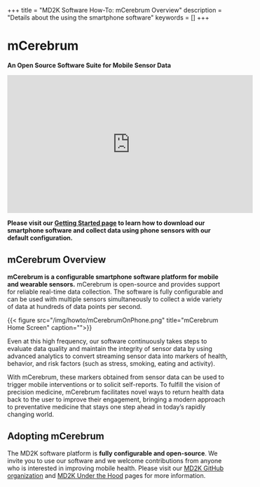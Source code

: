 +++
title = "MD2K Software How-To: mCerebrum Overview"
description = "Details about the using the smartphone software"
keywords = []
+++


# mCerebrum
**An Open Source Software Suite for Mobile Sensor Data**


<center><iframe src="https://www.youtube.com/embed/g_WC0vpn5rU" width="560" height="315" frameborder="0" allowfullscreen="allowfullscreen"></iframe></center>

**Please visit our [Getting Started page](http://software.md2k.org/howto/mCerebrum/getting-started/) to learn how to download our smartphone software and collect data using phone sensors with our default configuration.**

## mCerebrum Overview

**mCerebrum is a configurable smartphone software platform for mobile and wearable sensors.** mCerebrum is open-source and provides support for reliable real-time data collection. The software is fully configurable and can be used with multiple sensors simultaneously to collect a wide variety of data at hundreds of data points per second.

{{< figure src="/img/howto/mCerebrumOnPhone.png" title="mCerebrum Home Screen" caption="">}}

Even at this high frequency, our software continuously takes steps to evaluate data quality and maintain the integrity of sensor data by using advanced analytics to convert streaming sensor data into markers of health, behavior, and risk factors (such as stress, smoking, eating and activity).

With mCerebrum, these markers obtained from sensor data can be used to trigger mobile interventions or to solicit self-reports. To fulfill the vision of precision medicine, mCerebrum facilitates novel ways to return health data back to the user to improve their engagement, bringing a modern approach to preventative medicine that stays one step ahead in today’s rapidly changing world.

## Adopting mCerebrum

The MD2K software platform is **fully configurable and open-source**. We invite you to use our software and we welcome contributions from anyone who is interested in improving mobile health. Please visit our [MD2K GitHub organization](https://www.github.com/MD2Korg/) and [MD2K Under the Hood](http://software.md2k.org/under-the-hood/) pages for more information.
